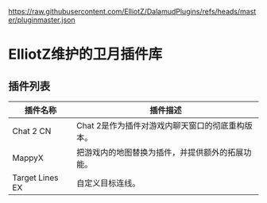 https://raw.githubusercontent.com/ElliotZ/DalamudPlugins/refs/heads/master/pluginmaster.json

# ElliotZ维护的卫月插件库

## 插件列表

| 插件名称 | 插件描述 |
|---------|---------|
| Chat 2 CN | Chat 2是作为插件对游戏内聊天窗口的彻底重构版本。 |
| MappyX | 把游戏内的地图替换为插件，并提供额外的拓展功能。 |
| Target Lines EX | 自定义目标连线。 |

